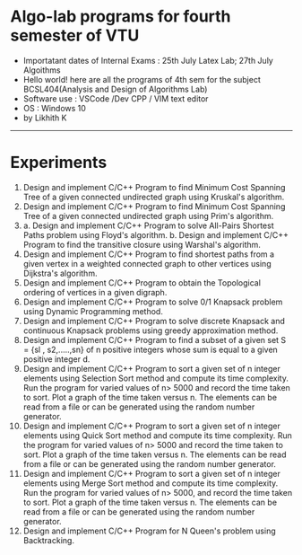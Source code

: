 # Algo-lab programs for fourth semester of VTU
- Importatant dates of Internal Exams : 25th July  Latex Lab; 27th July Algoithms
- Hello world! here are all the programs of 4th sem for the subject BCSL404(Analysis and Design of Algorithms Lab)
- Software use : VSCode /Dev CPP / VIM text editor 
- OS : Windows 10
- by Likhith K 
- --------------------------------------------
# Experiments
1. Design and implement C/C++ Program to find Minimum Cost Spanning Tree of a given connected undirected graph using Kruskal's algorithm.
2. Design and implement C/C++ Program to find Minimum Cost Spanning Tree of a given connected undirected graph using Prim's algorithm.
3. a.  Design and implement C/C++ Program to solve All-Pairs Shortest Paths problem using Floyd's algorithm.
   b. Design and implement C/C++ Program to find the transitive closure using Warshal's algorithm.
4. Design and implement C/C++ Program to find shortest paths from a given vertex in a weighted connected graph to other vertices using Dijkstra's algorithm.
5. Design and implement C/C++ Program to obtain the Topological ordering of vertices in a given digraph.
6. Design and implement C/C++ Program to solve 0/1 Knapsack problem using Dynamic Programming method.
7. Design and implement C/C++ Program to solve discrete Knapsack and continuous Knapsack problems using greedy approximation method.
8. Design and implement C/C++ Program to find a subset of a given set S = {sl , s2,.....,sn} of n positive integers whose sum is equal to a given positive integer d.
9. Design and implement C/C++ Program to sort a given set of n integer elements using Selection Sort method and compute its time complexity. Run the program for varied values of n> 5000 and record the time taken to sort. Plot a graph of the time taken versus n. The elements can be read from a file or can be generated using the random number generator.
10. Design and implement C/C++ Program to sort a given set of n integer elements using Quick Sort method and compute its time complexity. Run the program for varied values of n> 5000 and record the time taken to sort. Plot a graph of the time taken versus n. The elements can be read from a file or can be generated using the random number generator.
11. Design and implement C/C++ Program to sort a given set of n integer elements using Merge Sort method and compute its time complexity. Run the program for varied values of n> 5000, and record the time taken to sort. Plot a graph of the time taken versus n. The elements can be read from a file or can be generated using the random number generator.
12. Design and implement C/C++ Program for N Queen's problem using Backtracking.

